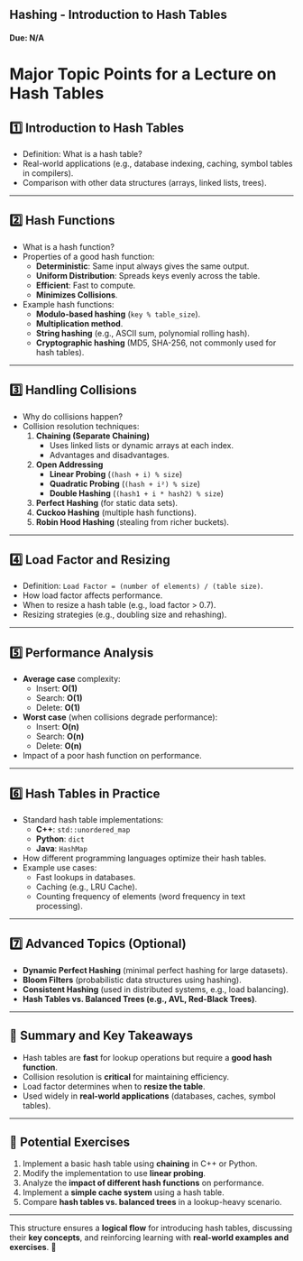## Hashing - Introduction to Hash Tables

#### Due: N/A

# Major Topic Points for a Lecture on Hash Tables

## 1️⃣ **Introduction to Hash Tables**

- Definition: What is a hash table?
- Real-world applications (e.g., database indexing, caching, symbol tables in compilers).
- Comparison with other data structures (arrays, linked lists, trees).

---

## 2️⃣ **Hash Functions**

- What is a hash function?
- Properties of a good hash function:
  - **Deterministic**: Same input always gives the same output.
  - **Uniform Distribution**: Spreads keys evenly across the table.
  - **Efficient**: Fast to compute.
  - **Minimizes Collisions**.
- Example hash functions:
  - **Modulo-based hashing** (`key % table_size`).
  - **Multiplication method**.
  - **String hashing** (e.g., ASCII sum, polynomial rolling hash).
  - **Cryptographic hashing** (MD5, SHA-256, not commonly used for hash tables).

---

## 3️⃣ **Handling Collisions**

- Why do collisions happen?
- Collision resolution techniques:
  1. **Chaining (Separate Chaining)**
     - Uses linked lists or dynamic arrays at each index.
     - Advantages and disadvantages.
  2. **Open Addressing**
     - **Linear Probing** (`(hash + i) % size`)
     - **Quadratic Probing** (`(hash + i²) % size`)
     - **Double Hashing** (`(hash1 + i * hash2) % size`)
  3. **Perfect Hashing** (for static data sets).
  4. **Cuckoo Hashing** (multiple hash functions).
  5. **Robin Hood Hashing** (stealing from richer buckets).

---

## 4️⃣ **Load Factor and Resizing**

- Definition: `Load Factor = (number of elements) / (table size)`.
- How load factor affects performance.
- When to resize a hash table (e.g., load factor > 0.7).
- Resizing strategies (e.g., doubling size and rehashing).

---

## 5️⃣ **Performance Analysis**

- **Average case** complexity:
  - Insert: **O(1)**
  - Search: **O(1)**
  - Delete: **O(1)**
- **Worst case** (when collisions degrade performance):
  - Insert: **O(n)**
  - Search: **O(n)**
  - Delete: **O(n)**
- Impact of a poor hash function on performance.

---

## 6️⃣ **Hash Tables in Practice**

- Standard hash table implementations:
  - **C++**: `std::unordered_map`
  - **Python**: `dict`
  - **Java**: `HashMap`
- How different programming languages optimize their hash tables.
- Example use cases:
  - Fast lookups in databases.
  - Caching (e.g., LRU Cache).
  - Counting frequency of elements (word frequency in text processing).

---

## 7️⃣ **Advanced Topics (Optional)**

- **Dynamic Perfect Hashing** (minimal perfect hashing for large datasets).
- **Bloom Filters** (probabilistic data structures using hashing).
- **Consistent Hashing** (used in distributed systems, e.g., load balancing).
- **Hash Tables vs. Balanced Trees (e.g., AVL, Red-Black Trees)**.

---

## 🎯 **Summary and Key Takeaways**

- Hash tables are **fast** for lookup operations but require a **good hash function**.
- Collision resolution is **critical** for maintaining efficiency.
- Load factor determines when to **resize the table**.
- Used widely in **real-world applications** (databases, caches, symbol tables).

---

## 📝 **Potential Exercises**

1. Implement a basic hash table using **chaining** in C++ or Python.
2. Modify the implementation to use **linear probing**.
3. Analyze the **impact of different hash functions** on performance.
4. Implement a **simple cache system** using a hash table.
5. Compare **hash tables vs. balanced trees** in a lookup-heavy scenario.

---

This structure ensures a **logical flow** for introducing hash tables, discussing their **key concepts**, and reinforcing learning with **real-world examples and exercises**. 🚀
